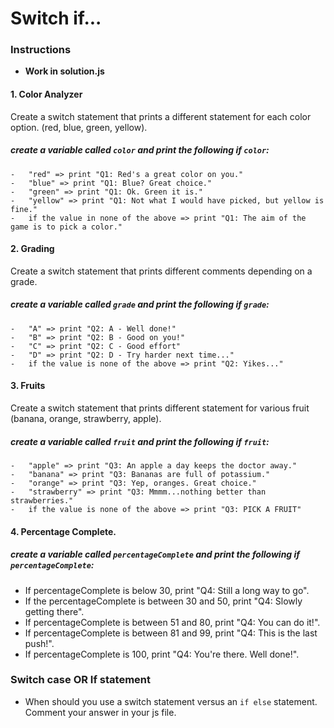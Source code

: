 # Switch if... 
### Instructions
- **Work in solution.js**

#### 1. Color Analyzer
Create a switch statement that prints a different statement for each color option. (red, blue, green, yellow).
##### create a variable called `color` and print the following if `color`:
    -   "red" => print "Q1: Red's a great color on you."
    -   "blue" => print "Q1: Blue? Great choice."
    -   "green" => print "Q1: Ok. Green it is."
    -   "yellow" => print "Q1: Not what I would have picked, but yellow is fine."
    -   if the value in none of the above => print "Q1: The aim of the game is to pick a color."

#### 2. Grading
Create a switch statement that prints different comments depending on a grade.
##### create a variable called `grade` and print the following if `grade`:
    -   "A" => print "Q2: A - Well done!"
    -   "B" => print "Q2: B - Good on you!"
    -   "C" => print "Q2: C - Good effort"
    -   "D" => print "Q2: D - Try harder next time..."
    -   if the value is none of the above => print "Q2: Yikes..."

#### 3. Fruits
Create a switch statement that prints different statement for various fruit (banana, orange, strawberry, apple).
##### create a variable called `fruit` and print the following if `fruit`:
    -   "apple" => print "Q3: An apple a day keeps the doctor away."
    -   "banana" => print "Q3: Bananas are full of potassium."
    -   "orange" => print "Q3: Yep, oranges. Great choice."
    -   "strawberry" => print "Q3: Mmmm...nothing better than strawberries."
    -   if the value is none of the above => print "Q3: PICK A FRUIT"

#### 4. Percentage Complete. 
##### create a variable called `percentageComplete` and print the following if `percentageComplete`:
* If percentageComplete is below 30, print "Q4: Still a long way to go". 
* If the percentageComplete is between 30 and 50, print "Q4: Slowly getting there". 
* If percentageComplete is between 51 and 80, print "Q4: You can do it!". 
* If percentageComplete is between 81 and 99, print "Q4: This is the last push!".
* If percentageComplete is 100, print "Q4: You're there. Well done!". 

### Switch case OR If statement
* When should you use a switch statement versus an `if else` statement. Comment your answer in your js file.